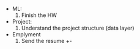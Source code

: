 
- ML:
	1) Finish the HW
- Project:
	1) Understand the project structure (data layer)
- Emplyment
	1) Send the resume +-
